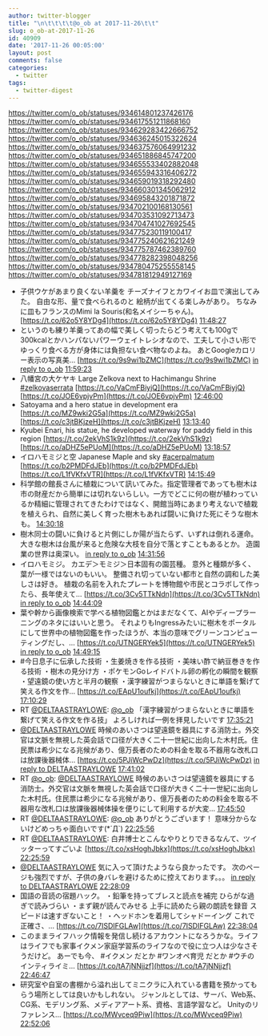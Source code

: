 ```yaml
---
author: twitter-blogger
title: "\n\t\t\t\t@o_ob at 2017-11-26\t\t"
slug: o_ob-at-2017-11-26
id: 40909
date: '2017-11-26 00:05:00'
layout: post
comments: false
categories:
  - twitter
tags:
  - twitter-digest
---
```


https://twitter.com/o_ob/statuses/934614801237426176 https://twitter.com/o_ob/statuses/934617551211868160 https://twitter.com/o_ob/statuses/934629283422666752 https://twitter.com/o_ob/statuses/934636245015322624 https://twitter.com/o_ob/statuses/934637576064991232 https://twitter.com/o_ob/statuses/934651886845747200 https://twitter.com/o_ob/statuses/934655533402882048 https://twitter.com/o_ob/statuses/934655943316406272 https://twitter.com/o_ob/statuses/934659019318292480 https://twitter.com/o_ob/statuses/934660301345062912 https://twitter.com/o_ob/statuses/934695843201871872 https://twitter.com/o_ob/statuses/934702100168130561 https://twitter.com/o_ob/statuses/934703531092713473 https://twitter.com/o_ob/statuses/934704741027692545 https://twitter.com/o_ob/statuses/934775230119100417 https://twitter.com/o_ob/statuses/934775240621621249 https://twitter.com/o_ob/statuses/934775787462389760 https://twitter.com/o_ob/statuses/934778282398048256 https://twitter.com/o_ob/statuses/934780475255558145 https://twitter.com/o_ob/statuses/934781812949127169  

*   子供ウケがあまり良くない羊羹を チーズナイフとカワイイお皿で演出してみた。 自由な形、量で食べられるのと 絵柄が出てくる楽しみがあり。 ちなみに皿もフランスのMimi la Souris(和名メイシーちゃん)。 [https://t.co/62o5Y8YDg4](https://t.co/62o5Y8YDg4) [11:48:27](https://twitter.com/o_ob/statuses/934614801237426176)
*   というのも練り羊羹ってあの幅で美しく切ったらどう考えても100gで300kcalとかハンパないパワーウェイトレシオなので、工夫して小さい形でゆっくり食べる方が身体には負担ない食べ物なのよね。 あとGoogleカロリー表示の写真美… [https://t.co/9s9wi1bZMC](https://t.co/9s9wi1bZMC) [in reply to o_ob](https://twitter.com/o_ob/statuses/934614801237426176) [11:59:23](https://twitter.com/o_ob/statuses/934617551211868160)
*   八幡宮の大ケヤキ Large Zelkova next to Hachimangu Shrine [#zelkovaserrata](https://twitter.com/search?q=%23zelkovaserrata&src=hash) [https://t.co/VaCmFBiyjQ](https://t.co/VaCmFBiyjQ) [https://t.co/JOE6vpjvPm](https://t.co/JOE6vpjvPm) [12:46:00](https://twitter.com/o_ob/statuses/934629283422666752)
*   Satoyama and a hero statue in development era [https://t.co/MZ9wki2G5a](https://t.co/MZ9wki2G5a) [https://t.co/c3jtBKjzeH](https://t.co/c3jtBKjzeH) [13:13:40](https://twitter.com/o_ob/statuses/934636245015322624)
*   Kyubei Enari, his statue, he developed waterway for paddy field in this region [https://t.co/2ekVhS1k9z](https://t.co/2ekVhS1k9z) [https://t.co/aDHZ5ePUoM](https://t.co/aDHZ5ePUoM) [13:18:57](https://twitter.com/o_ob/statuses/934637576064991232)
*   イロハモミジと空 Japanese Maple and sky [#acerpalmatum](https://twitter.com/search?q=%23acerpalmatum&src=hash) [https://t.co/b2PMDFdJEb](https://t.co/b2PMDFdJEb) [https://t.co/L1fVKfxVTR](https://t.co/L1fVKfxVTR) [14:15:49](https://twitter.com/o_ob/statuses/934651886845747200)
*   科学館の館長さんに植栽について訊いてみた。指定管理者であっても樹木は市の財産だから簡単には切れないらしい。一方でどこに何の樹が植わっているか精細に管理されてきたわけではなく、開館当時にあまり考えないで植栽を植えられ、自然に美しく育った樹木もあれば闘いに負けた死にそうな樹木も。 [14:30:18](https://twitter.com/o_ob/statuses/934655533402882048)
*   樹木同士の闘いに負けると片側にしか陽が当たらず、いずれは倒れる運命。 大きな樹木は台風が来ると危険な大枝を自分で落とすこともあるとか。 造園業の世界は奥深い。 [in reply to o_ob](https://twitter.com/o_ob/statuses/934655533402882048) [14:31:56](https://twitter.com/o_ob/statuses/934655943316406272)
*   イロハモミジ。 カエデ＞モミジ＞日本固有の園芸種。 意外と種類が多く、葉が一様ではないのもいい。 整備され切っていない都市と自然の調和した美しさは好き。 植栽の名前を入れたプレートを博物館や市民とコラボして作ったら、長年使えて… [https://t.co/3Cv5TTkNdn](https://t.co/3Cv5TTkNdn) [in reply to o_ob](https://twitter.com/o_ob/statuses/934655943316406272) [14:44:09](https://twitter.com/o_ob/statuses/934659019318292480)
*   葉や幹から画像検索で学べる植物図鑑とかはまだなくて、AIやディープラーニングのネタにはいいと思う。 それよりもIngressみたいに樹木をポータルにして世界中の植物図鑑を作ったほうが、本当の意味でグリーンコンピューティングだし、… [https://t.co/UTNGERYek5](https://t.co/UTNGERYek5) [in reply to o_ob](https://twitter.com/o_ob/statuses/934655943316406272) [14:49:15](https://twitter.com/o_ob/statuses/934660301345062912)
*   #今日息子に伝承した技術 ・生姜焼きを作る技術 ・美味い酢で納豆巻きを作る技術 ・樹木の見分け方 ・ポケモンGoレイドバトル卵の孵化の瞬間を観察 ・望遠鏡の使い方と半月の観察 ・漢字練習がつまらないときに単語を繋げて笑える作文を作… [https://t.co/EApU1oufkj](https://t.co/EApU1oufkj) [17:10:29](https://twitter.com/o_ob/statuses/934695843201871872)
*   RT [@DELTAASTRAYLOWE](https://twitter.com/DELTAASTRAYLOWE): [@o_ob](https://twitter.com/o_ob) 「漢字練習がつまらないときに単語を繋げて笑える作文を作る技」 よろしければ一例を拝見したいです [17:35:21](https://twitter.com/o_ob/statuses/934702100168130561)
*   [@DELTAASTRAYLOWE](https://twitter.com/DELTAASTRAYLOWE) 時候のあいさつは望遠鏡を器具にする消防士。外交官は文脈を無視した英会話で口径が大きく二十一世紀に出向した木村氏。住民票は希少になる兆候があり、億万長者のための料金を取る不器用な改札口は放課後器械体… [https://t.co/5PJiWcPwDz](https://t.co/5PJiWcPwDz) [in reply to DELTAASTRAYLOWE](https://twitter.com/DELTAASTRAYLOWE/statuses/934696752044679170) [17:41:02](https://twitter.com/o_ob/statuses/934703531092713473)
*   RT [@o_ob](https://twitter.com/o_ob): [@DELTAASTRAYLOWE](https://twitter.com/DELTAASTRAYLOWE) 時候のあいさつは望遠鏡を器具にする消防士。外交官は文脈を無視した英会話で口径が大きく二十一世紀に出向した木村氏。住民票は希少になる兆候があり、億万長者のための料金を取る不器用な改札口は放課後器械体操を便りにして利用するが大変… [17:45:50](https://twitter.com/o_ob/statuses/934704741027692545)
*   RT [@DELTAASTRAYLOWE](https://twitter.com/DELTAASTRAYLOWE): [@o_ob](https://twitter.com/o_ob) ありがとうございます！ 意味分からないけどめっちゃ面白いです(*´Д`) [22:25:56](https://twitter.com/o_ob/statuses/934775230119100417)
*   RT [@DELTAASTRAYLOWE](https://twitter.com/DELTAASTRAYLOWE): 白井博士とこんなやりとりできるなんて、ツイッターってすごいよ [https://t.co/xsHoghJbkx](https://t.co/xsHoghJbkx) [22:25:59](https://twitter.com/o_ob/statuses/934775240621621249)
*   [@DELTAASTRAYLOWE](https://twitter.com/DELTAASTRAYLOWE) 気に入って頂けたようなら良かったです。 次のページも強烈ですが、子供の身バレを避けるために控えております。。。 [in reply to DELTAASTRAYLOWE](https://twitter.com/DELTAASTRAYLOWE/statuses/934740982028890112) [22:28:09](https://twitter.com/o_ob/statuses/934775787462389760)
*   国語の音読の宿題ハック。 ・鉛筆を持ってブレスと読点を補完 ひらがな過ぎで読みづらい ・まず親が読んでみせる 上手に読めたら親の朗読を録音 スピードは速すぎないこと！ ・ヘッドホンを着用してシャドーイング これで正確さ、… [https://t.co/7ISDIFGLAw](https://t.co/7ISDIFGLAw) [22:38:04](https://twitter.com/o_ob/statuses/934778282398048256)
*   このままライフハック情報を発信し続けるアカウントになろうかな。ライフはライフでも家事イクメン家庭学習系のライフなので役に立つ人は少なさそうだけど。 あーでも今、 #イクメン だとか #ワンオペ育児 だとか #ウチのインティライミ… [https://t.co/tA7jNNjjzf](https://t.co/tA7jNNjjzf) [22:46:47](https://twitter.com/o_ob/statuses/934780475255558145)
*   研究室や自室の書棚から溢れ出してミニクラに入れている書籍を預かってもらう場所としては良いかもしれない。 ジャンルとしては、サーバ、Web系、CG系、モデリング系、メディアアート系、資格、言語学習など。 Unityのリファレンス… [https://t.co/MWvceq9Piw](https://t.co/MWvceq9Piw) [22:52:06](https://twitter.com/o_ob/statuses/934781812949127169)